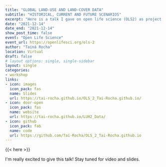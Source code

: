 ```yaml
---
title: "GLOBAL LAND-USE AND LAND-COVER DATA"
subtitle: "HISTORICAL, CURRENT AND FUTURE SCENARIOS"
excerpt: "Here is a talk I gave on open life science (OLS2) as project lead participant"
date: "2021-12-14"
date_end: "2021-12-14"
show_post_time: false
event: "Open Life Science"
event_url: https://openlifesci.org/ols-2
author: "Tainá Rocha"
location: Virtual
draft: false
# layout options: single, single-sidebar
layout: single
categories:
- workshop
links:
- icon: images
  icon_pack: fas
  name: Slides
  url: https://tai-rocha.github.io/OLS_2_Tai-Rocha.github.io/
- icon: door-open
  icon_pack: fas
  name: website
  url: https://tai-rocha.github.io/LUH2_Data/
- icon: github
  icon_pack: fab
  name: code
  url: https://github.com/Tai-Rocha/OLS_2_Tai-Rocha.github.io
---
```


{{< here >}}

I'm really excited to give this talk! Stay tuned for video and slides.
